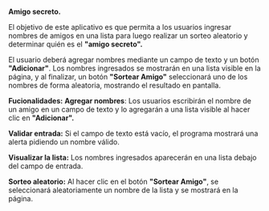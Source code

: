 **Amigo secreto.**

El objetivo de este aplicativo es que permita a los usuarios ingresar nombres de amigos en una lista para luego realizar un sorteo aleatorio y determinar quién es el **"amigo secreto".**

El usuario deberá agregar nombres mediante un campo de texto y un botón **"Adicionar"**. 
Los nombres ingresados se mostrarán en una lista visible en la página, y al finalizar, un botón **"Sortear Amigo"** seleccionará uno de los nombres de forma aleatoria, mostrando el resultado en pantalla.

**Fucionalidades:**
**Agregar nombres**: Los usuarios escribirán el nombre de un amigo en un campo de texto y lo agregarán a una lista visible al hacer clic en **"Adicionar".**

**Validar entrada:** Si el campo de texto está vacío, el programa mostrará una alerta pidiendo un nombre válido.

**Visualizar la lista:** Los nombres ingresados aparecerán en una lista debajo del campo de entrada.

**Sorteo aleatorio:** Al hacer clic en el botón **"Sortear Amigo"**, se seleccionará aleatoriamente un nombre de la lista y se mostrará en la página.
